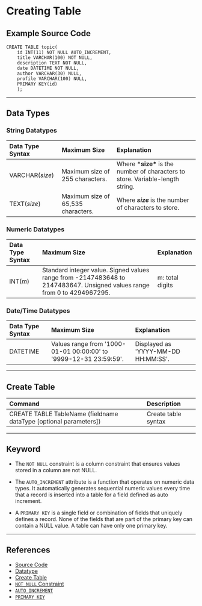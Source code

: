 # Creating Table

## Example Source Code

```mysql
CREATE TABLE topic(
    id INT(11) NOT NULL AUTO_INCREMENT,
    title VARCHAR(100) NOT NULL,
    description TEXT NOT NULL,
    date DATETIME NOT NULL,
    author VARCHAR(30) NULL,
    profile VARCHAR(100) NULL,
    PRIMARY KEY(id)
    );
```

---

## Data Types
### String Datatypes

| Data Type Syntax   | Maximum Size                                     | Explanation                                                  |
| :----------------- | :----------------------------------------------- | :----------------------------------------------------------- |
| VARCHAR(*size*)    | Maximum size of 255 characters.                  | Where ***size\*** is the number of characters to store. Variable-length string. |
| TEXT(*size*)       | Maximum size of 65,535 characters.               | Where ***size*** is the number of characters to store.       |

### Numeric Datatypes

| Data Type Syntax | Maximum Size                                                 | Explanation     |
| :--------------- | :----------------------------------------------------------- | :-------------- |
| INT(*m*)         | Standard integer value. Signed values range from -2147483648 to 2147483647. Unsigned values range from 0 to 4294967295. | m: total digits |

### Date/Time Datatypes

| Data Type Syntax | Maximum Size                                                 | Explanation                         |
| :--------------- | :----------------------------------------------------------- | :---------------------------------- |
| DATETIME         | Values range from '1000-01-01 00:00:00' to '9999-12-31 23:59:59'. | Displayed as 'YYYY-MM-DD HH:MM:SS'. |

---

## Create Table

| Command                                                      | Description         |
| :----------------------------------------------------------- | :------------------ |
| CREATE TABLE TableName (fieldname dataType [optional parameters]) | Create table syntax |

---
## Keyword

* The `NOT NULL` constraint is a column constraint that ensures values stored in a column are not NULL.

* The `AUTO_INCREMENT`  attribute is a function that operates on numeric data types. It automatically generates sequential numeric values every time that a record is inserted into a table for a field defined as auto increment.

* A `PRIMARY KEY` is a single field or combination of fields that uniquely defines a record. None of the fields that are part of the primary key can contain a NULL value. A table can have only one primary key.

---

## **References**
* [Source Code](https://opentutorials.org/course/3161/19537)
* [Datatype](https://www.techonthenet.com/mysql/datatypes.php)
* [Create Table](https://www.guru99.com/sql-cheat-sheet.html)
* [`NOT NULL` Constraint](https://www.guru99.com/null.html)
* [`AUTO_INCREMENT`](https://www.guru99.com/auto-increment.html)
* [`PRIMARY KEY`](https://www.techonthenet.com/mysql/primary_keys.php)

